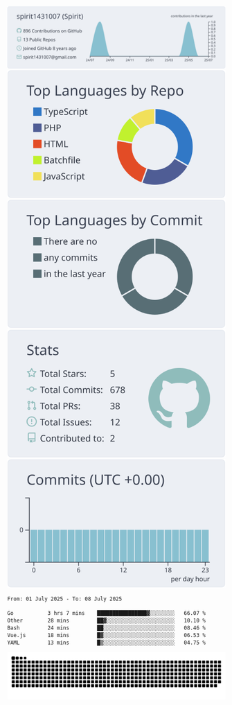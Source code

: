 [![](https://raw.githubusercontent.com/spirit1431007/spirit1431007/master/profile-summary-card-output/nord_bright/0-profile-details.svg)](https://git.io/spiritx)
[![](https://raw.githubusercontent.com/spirit1431007/spirit1431007/master/profile-summary-card-output/nord_bright/1-repos-per-language.svg)](https://git.io/spiritx) [![](https://raw.githubusercontent.com/spirit1431007/spirit1431007/master/profile-summary-card-output/nord_bright/2-most-commit-language.svg)](https://git.io/spiritx)
[![](https://raw.githubusercontent.com/spirit1431007/spirit1431007/master/profile-summary-card-output/nord_bright/3-stats.svg)](https://git.io/spiritx) [![](https://raw.githubusercontent.com/spirit1431007/spirit1431007/master/profile-summary-card-output/nord_bright/4-productive-time.svg)](https://git.io/spiritx)

<!--START_SECTION:waka-->

```txt
From: 01 July 2025 - To: 08 July 2025

Go           3 hrs 7 mins    ████████████████▓░░░░░░░░   66.07 %
Other        28 mins         ██▓░░░░░░░░░░░░░░░░░░░░░░   10.10 %
Bash         24 mins         ██░░░░░░░░░░░░░░░░░░░░░░░   08.46 %
Vue.js       18 mins         █▓░░░░░░░░░░░░░░░░░░░░░░░   06.53 %
YAML         13 mins         █▒░░░░░░░░░░░░░░░░░░░░░░░   04.75 %
```

<!--END_SECTION:waka-->

![contribution](https://github.com/spirit1431007/spirit1431007/blob/output/github-contribution-grid-snake.svg)
